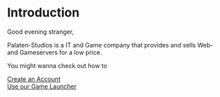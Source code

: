 # Introduction

Good evening stranger,

Palaten-Studios is a IT and Game company that provides and sells
Web- and Gameservers for a low price.

You might wanna check out how to

[Create an Account](create-account.md)  
[Use our Game Launcher](game-launcher.md)


